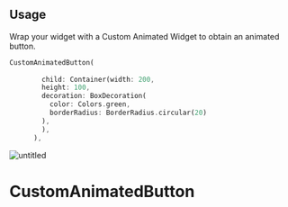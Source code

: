 

## Usage

Wrap your widget with a Custom Animated Widget to obtain an animated button.

```dart
CustomAnimatedButton(
        
        child: Container(width: 200,
        height: 100,
        decoration: BoxDecoration(
          color: Colors.green,
          borderRadius: BorderRadius.circular(20)
        ),
        ),
      ),
```
![untitled](https://github.com/user-attachments/assets/43a916ce-f5a4-4043-a861-74480c09415c)



# CustomAnimatedButton
